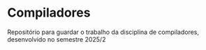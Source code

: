 # Compiladores
Repositório para guardar o trabalho da disciplina de compiladores, desenvolvido no semestre 2025/2
